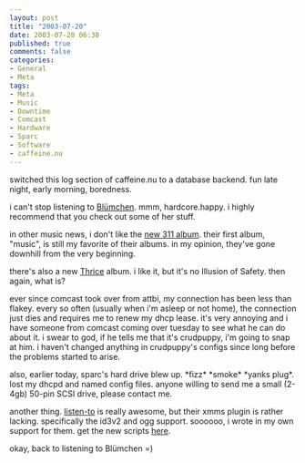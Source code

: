 ```yaml
---
layout: post
title: "2003-07-20"
date: 2003-07-20 06:38
published: true
comments: false
categories:
- General
- Meta
tags:
- Meta
- Music
- Downtime
- Comcast
- Hardware
- Sparc
- Software
- caffeine.nu
---
```

switched this log section of caffeine.nu to a database backend.  fun late night, early morning, boredness.

i can't stop listening to [Bl&uuml;mchen](http://www.danceartistinfo.com/blumchen.htm).  mmm, hardcore.happy.  i highly recommend that you check out some of her stuff.

in other music news, i don't like the [new 311 album](http://www.311.com/evolver).  their first album, "music", is still my favorite of their albums.  in my opinion, they've gone downhill from the very beginning.

there's also a new [Thrice](http://www.thrice.net) album.  i like it, but it's no Illusion of Safety.  then again, what is?

ever since comcast took over from attbi, my connection has been less than flakey.  every so often (usually when i'm asleep or not home), the connection just dies and requires me to renew my dhcp lease.  it's very annoying and i have someone from comcast coming over tuesday to see what he can do about it.  i swear to god, if he tells me that it's crudpuppy, i'm going to snap at him.  i haven't changed anything in crudpuppy's configs since long before the problems started to arise.

also, earlier today, sparc's hard drive blew up.  \*fizz\* \*smoke\* \*yanks plug\*.  lost my dhcpd and named config files.  anyone willing to send me a small (2-4gb) 50-pin SCSI drive, please contact me.

another thing.  [listen-to](http://www.listen-to.com) is really awesome, but their xmms plugin is rather lacking.  specifically the id3v2 and ogg support.  soooooo, i wrote in my own support for them.  get the new scripts [here](http://www.cabbits.com/garbage/genetik-listento-xmms.tgz).

okay, back to listening to Bl&uuml;mchen =)
